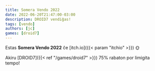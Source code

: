 ```yaml
---
title: Somera Vendo 2022
date: 2022-06-20T21:47:00-03:00
description: DROID7 vendiĝas!
tags: [vendo]
authors: [jc]
games: [droid7]
---
```


Estas **Somera Vendo 2022** ĉe [itch.io]({{< param "itchio" >}}) 🌞

Akiru [DROID7]({{< ref "/games/droid7" >}}) 75% rabaton por limigita tempo!
